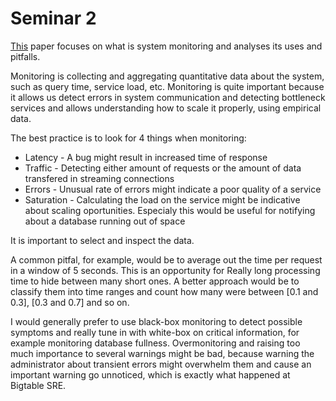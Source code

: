 # Seminar 2

[This](https://sre.google/sre-book/monitoring-distributed-systems/) paper focuses on what is system monitoring and analyses its uses and pitfalls.

Monitoring is collecting and aggregating quantitative data about the system, such as query time, service load, etc. Monitoring is quite important because it allows us detect errors in system communication and detecting bottleneck services and allows understanding how to scale it properly, using empirical data.

The best practice is to look for 4 things when monitoring:
* Latency - A bug might result in increased time of response
* Traffic - Detecting either amount of requests or the amount of data transfered in streaming connections
* Errors - Unusual rate of errors might indicate a poor quality of a service
* Saturation - Calculating the load on the service might be indicative about scaling oportunities. Especialy this would be useful for notifying about a database running out of space

It is important to select and inspect the data.

A common pitfal, for example, would be to average out the time per request in a window of 5 seconds. This is an opportunity for Really long processing time to hide between many short ones. A better approach would be to classify them into time ranges and count how many were between [0.1 and 0.3], [0.3 and 0.7] and so on.

I would generally prefer to use black-box monitoring to detect possible symptoms and really tune in with white-box on critical information, for example monitoring database fullness. Overmonitoring and raising too much importance to several warnings might be bad, because warning the administrator about transient errors might overwhelm them and cause an important warning go unnoticed, which is exactly what happened at Bigtable SRE.

